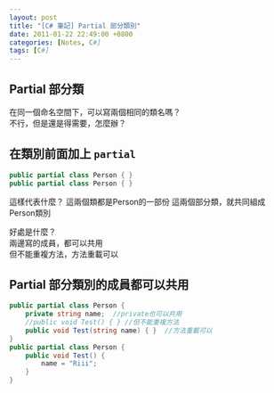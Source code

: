 ```yaml
---
layout: post
title: "[C# 筆記] Partial 部分類別"
date: 2011-01-22 22:49:00 +0800
categories: [Notes, C#]
tags: [C#]
---
```

## Partial 部分類

在同一個命名空間下，可以寫兩個相同的類名嗎？  
不行，但是還是得需要，怎麼辦？    

## 在類別前面加上 `partial`  
```c#
public partial class Person { }
public partial class Person { }
```
這樣代表什麼？
這兩個類都是Person的一部份 
這兩個部分類，就共同組成Person類別  

好處是什麼？  
兩邊寫的成員，都可以共用  
但不能重複方法，方法重載可以    

## Partial 部分類別的成員都可以共用
```c#
public partial class Person {
    private string name;  //private也可以共用
    //public void Test() { } //但不能重複方法 
    public void Test(string name) { }  //方法重載可以
}
public partial class Person {
    public void Test() {
        name = "Riii";
    }
}
```

